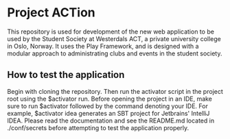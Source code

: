 # Project ACTion

This repository is used for development of the new web application to be used by the Student Society at Westerdals ACT, a private university college in Oslo, Norway. It uses the Play Framework, and is designed with a modular approach to administrating clubs and events in the student society.

## How to test the application
Begin with cloning the repository. Then run the activator script in the project root using the $activator run. Before opening the project in an IDE, make sure to run $activator followed by the command denoting your IDE. For example, $activator idea generates an SBT project for Jetbrains' IntelliJ IDEA.
Please read the documentation and see the README.md located in ./conf/secrets before attempting to test the application properly.
